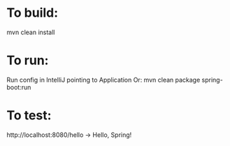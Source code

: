 # To build:
mvn clean install


# To run:
Run config in IntelliJ pointing to Application
Or: mvn clean package spring-boot:run


# To test:
http://localhost:8080/hello
    -> Hello, Spring!
    
